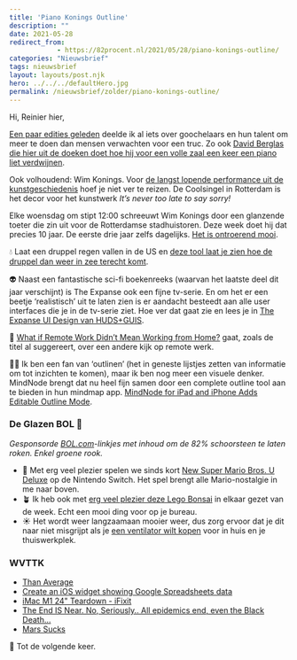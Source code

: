 ```yaml
---
title: 'Piano Konings Outline'
description: ""
date: 2021-05-28
redirect_from: 
            - https://82procent.nl/2021/05/28/piano-konings-outline/
categories: "Nieuwsbrief"
tags: nieuwsbrief	
layout: layouts/post.njk
hero: ../../../defaultHero.jpg
permalink: /nieuwsbrief/zolder/piano-konings-outline/
---
```

<!-- wp:paragraph -->

Hi, Reinier hier,

<!-- /wp:paragraph -->

<!-- wp:paragraph -->

[Een paar edities geleden](https://82procent.nl/2021/04/16/informatie-mars-doorploeteren/) deelde ik al iets over goochelaars en hun talent om meer te doen dan mensen verwachten voor een truc. Zo ook [David Berglas die hier uit de doeken doet hoe hij voor een volle zaal een keer een piano liet verdwijnen](https://www.youtube.com/watch?v=DI8sc_D86sg).

<!-- /wp:paragraph -->

<!-- wp:paragraph -->

Ook volhoudend: Wim Konings. Voor [de langst lopende performance uit de kunstgeschiedenis](https://www.volkskrant.nl/cultuur-media/nooit-te-laat-tien-jaar-performance-op-de-coolsingel~bf3cc4dc/) hoef je niet ver te reizen. De Coolsingel in Rotterdam is het decor voor het kunstwerk _It’s never too late to say sorry!_

<!-- /wp:paragraph -->

<!-- wp:paragraph -->

Elke woensdag om stipt 12:00 schreeuwt Wim Konings door een glanzende toeter die zin uit voor de Rotterdamse stadhuistoren. Deze week doet hij dat precies 10 jaar. De eerste drie jaar zelfs dagelijks. [Het is ontroerend mooi](https://www.youtube.com/watch?v=hlsuVUo41UU).

<!-- /wp:paragraph -->

<!-- wp:paragraph -->

💧 Laat een druppel regen vallen in de US en [deze tool laat je zien hoe de druppel dan weer in zee terecht komt](https://river-runner.samlearner.com).

<!-- /wp:paragraph -->

<!-- wp:paragraph -->

👽 Naast een fantastische sci-fi boekenreeks (waarvan het laatste deel dit jaar verschijnt) is The Expanse ook een fijne tv-serie. En om het er een beetje ‘realistisch’ uit te laten zien is er aandacht besteedt aan alle user interfaces die je in de tv-serie ziet. Hoe ver dat gaat zie en lees je in [The Expanse UI Design van HUDS+GUIS](https://www.hudsandguis.com/home/2021/theexpanse).

<!-- /wp:paragraph -->

<!-- wp:paragraph -->

🏡 [What if Remote Work Didn’t Mean Working from Home?](https://www.newyorker.com/culture/cultural-comment/remote-work-not-from-home) gaat, zoals de titel al suggereert, over een andere kijk op remote werk.

<!-- /wp:paragraph -->

<!-- wp:paragraph -->

👨‍💻 Ik ben een fan van ‘outlinen’ (het in geneste lijstjes zetten van informatie om tot inzichten te komen), maar ik ben nog meer een visuele denker. MindNode brengt dat nu heel fijn samen door een complete outline tool aan te bieden in hun mindmap app. [MindNode for iPad and iPhone Adds Editable Outline Mode](https://www.macstories.net/reviews/mindnode-for-ipad-and-iphone-adds-editable-outline-mode/).

<!-- /wp:paragraph -->

<!-- wp:heading {"level":3} -->

### De Glazen BOL 🔮

<!-- /wp:heading -->

<!-- wp:paragraph -->

_Gesponsorde [BOL.com](https://partner.bol.com/click/click?p=2&t=url&s=1066120&f=TXL&url=https%3A%2F%2Fwww.bol.com%2Fnl%2F&name=de%20winkel%20van%20ons%20allemaal)-linkjes met inhoud om de 82% schoorsteen te laten roken. Enkel groene rook._

<!-- /wp:paragraph -->

<!-- wp:list -->

- 👾 Met erg veel plezier spelen we sinds kort [New Super Mario Bros. U Deluxe](https://partner.bol.com/click/click?p=2&t=url&s=1066120&f=TXL&url=https%3A%2F%2Fwww.bol.com%2Fnl%2Fp%2Fnew-super-mario-bros-u-deluxe-switch%2F9200000099049834%2F&name=New%20Super%20Mario%20Bros.%20U%20Deluxe%20-%20Switch) op de Nintendo Switch. Het spel brengt alle Mario-nostalgie in me naar boven.
- 🪴 Ik heb ook met [erg veel plezier deze Lego Bonsai](https://partner.bol.com/click/click?p=2&t=url&s=1066120&f=TXL&url=https%3A%2F%2Fwww.bol.com%2Fnl%2Fp%2Flego-creator-expert-bonsaiboompje-10281%2F9300000015132313%2F&name=LEGO%20Creator%20Expert%20Bonsaiboompje%20-%2010281) in elkaar gezet van de week. Echt een mooi ding voor op je bureau.
- ☀️ Het wordt weer langzaamaan mooier weer, dus zorg ervoor dat je dit naar niet misgrijpt als je [een ventilator wilt kopen](https://partner.bol.com/click/click?p=2&t=url&s=1066120&f=TXL&url=https%3A%2F%2Fwww.bol.com%2Fnl%2Fp%2Fhoneywell-ht900e-vloerventilator-zwart%2F9000000011225124%2F&name=Honeywell%20HT900E%20-%20Vloerventilator%20-%20Zwart) voor in huis en je thuiswerkplek.

<!-- /wp:list -->

<!-- wp:heading {"level":3} -->

### WVTTK

<!-- /wp:heading -->

<!-- wp:list -->

- [Than Average](https://thanaverage.xyz/)
- [Create an iOS widget showing Google Spreadsheets data](https://medium.com/@mutsuda/create-an-ios-widget-showing-google-spreadsheets-data-856767a9447e)
- [iMac M1 24" Teardown - iFixit](https://www.ifixit.com/Teardown/iMac+M1+24-Inch+Teardown/142850?vgo_ee=XP76PkJ3cqFQBMbDP1/XFcsPXnZUjirThn/r9gCQ4XU=)
- [The End IS Near. No, Seriously.. All epidemics end, even the Black Death…](https://donaldgmcneiljr1954.medium.com/the-end-is-near-no-seriously-142683fb085e)
- [Mars Sucks](https://www.marssucks.com/)

<!-- /wp:list -->

<!-- wp:paragraph -->

👋 Tot de volgende keer.

<!-- /wp:paragraph -->

